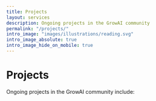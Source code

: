 ```yaml
---
title: Projects
layout: services
description: Ongoing projects in the GrowAI community
permalink: "/projects/"
intro_image: "images/illustrations/reading.svg"
intro_image_absolute: true
intro_image_hide_on_mobile: true
---
```


# Projects

Ongoing projects in the GrowAI community include:
